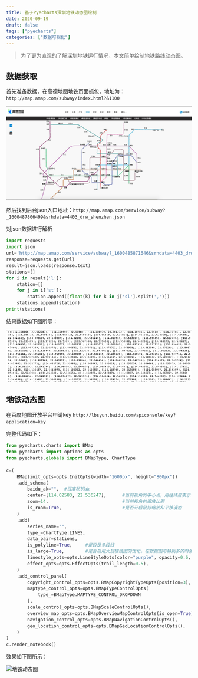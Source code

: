 ```yaml
---
title: 基于Pyecharts深圳地铁动态图绘制
date: 2020-09-19
draft: false
tags: ["pyecharts"]
categories: ["数据可视化"]
---
```


>为了更为直观的了解深圳地铁运行情况，本文简单绘制地铁路线动态图。

## 数据获取

首先准备数据，在高德地图地铁页面抓包，地址为： `http://map.amap.com/subway/index.html?&1100`

![高德地图地铁](/images/202009/19/高德地图地铁.jpg)


然后找到后台json入口地址：`http://map.amap.com/service/subway?_1600487806499&srhdata=4403_drw_shenzhen.json`

对json数据进行解析

```python
import requests
import json
url='http://map.amap.com/service/subway?_1600485871646&srhdata=4403_drw_shenzhen.json'
response=requests.get(url)
result=json.loads(response.text)
stations=[]
for i in result['l']:
    station=[]
    for j in i['st']:
        station.append([float(k) for k in j['sl'].split(',')])
    stations.append(station)
print(stations)
```

结果数据如下图所示：

![深圳地铁数据](/images/202009/19/深圳地铁数据.jpg)

## 地铁动态图

在百度地图开放平台申请key `http://lbsyun.baidu.com/apiconsole/key?application=key`



完整代码如下：
```python
from pyecharts.charts import BMap
from pyecharts import options as opts
from pyecharts.globals import BMapType, ChartType

c=(
    BMap(init_opts=opts.InitOpts(width="1600px", height="800px"))
    .add_schema(
        baidu_ak="",  #百度秘钥ak
        center=[114.02583, 22.536247],      #当前视角的中心点，用经纬度表示
        zoom=14,                            #当前视角的缩放比例
        is_roam=True,                       #是否开启鼠标缩放和平移漫游
    )
    .add(
        series_name="",
        type_=ChartType.LINES,
        data_pair=stations,
        is_polyline=True,     #是否是多段线
        is_large=True,        #是否启用大规模线图的优化，在数据图形特别多的时候（>=5k）可以开启
        linestyle_opts=opts.LineStyleOpts(color="purple", opacity=0.6, width=1),
        effect_opts=opts.EffectOpts(trail_length=0.5),
    )
    .add_control_panel(
        copyright_control_opts=opts.BMapCopyrightTypeOpts(position=3),
        maptype_control_opts=opts.BMapTypeControlOpts(
            type_=BMapType.MAPTYPE_CONTROL_DROPDOWN
        ),
        scale_control_opts=opts.BMapScaleControlOpts(),
        overview_map_opts=opts.BMapOverviewMapControlOpts(is_open=True),
        navigation_control_opts=opts.BMapNavigationControlOpts(),
        geo_location_control_opts=opts.BMapGeoLocationControlOpts(),
    )
)
c.render_notebook()
```

效果如下图所示：

![地铁动态图](/images/202009/19/地铁动态图.gif)